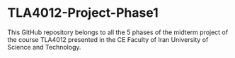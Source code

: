 # TLA4012-Project-Phase1
This GitHub repository belongs to all the 5 phases of the midterm project of the course TLA4012 presented in the CE Faculty of Iran University of Science and Technology.
